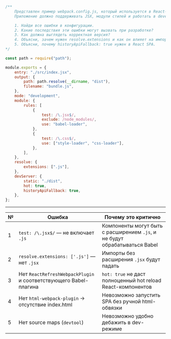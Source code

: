 
```js
/**
    Представлен пример webpack.config.js, который используется в React-проекте.
    Приложение должно поддерживать JSX, модули стилей и работать в development-режиме с hot reload.

    1. Найди все ошибки в конфигурации.
    2. Какие последствия эти ошибки могут вызвать при разработке?
    3. Как должна выглядеть корректная версия?
    4. Объясни, зачем нужен resolve.extensions и как он влияет на импорт.
    5. Объясни, почему historyApiFallback: true нужен в React SPA.
*/

const path = require("path");

module.exports = {
    entry: "./src/index.jsx",
    output: {
        path: path.resolve(__dirname, "dist"),
        filename: "bundle.js",
    },
    mode: "development",
    module: {
        rules: [
            {
                test: /\.jsx$/,
                exclude: /node_modules/,
                use: "babel-loader",
            },
            {
                test: /\.css$/,
                use: ["style-loader", "css-loader"],
            },
        ],
    },
    resolve: {
        extensions: [".js"],
    },
    devServer: {
        static: "./dist",
        hot: true,
        historyApiFallback: true,
    },
};
```

---

| №   | Ошибка                                                           | Почему это критично                                                        |
| --- | ---------------------------------------------------------------- | -------------------------------------------------------------------------- |
| 1   | `test: /\.jsx$/` — не включает `.js`                             | Компоненты могут быть с расширением `.js`, и не будут обрабатываться Babel |
| 2   | `resolve.extensions: ['.js']` — нет `.jsx`                       | Импорты без расширения `.jsx` будут падать                                 |
| 3   | Нет `ReactRefreshWebpackPlugin` и соответствующего Babel-плагина | `hot: true` не даст полноценный hot reload React-компонентов               |
| 4   | Нет `html-webpack-plugin` → отсутствие index.html                | Невозможно запустить SPA без ручной html-обвязки                           |
| 5   | Нет source maps (`devtool`)                                      | Невозможно удобно дебажить в dev-режиме                                    |
